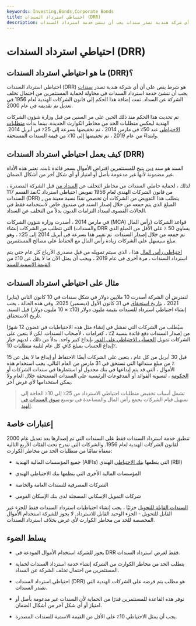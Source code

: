 ```yaml
---
keywords: Investing,Bonds,Corporate Bonds
title: احتياطي استرداد السندات (DRR)
description: احتياطي استرداد السندات هو شرط ينص على أن أي شركة هندية تصدر سندات يجب أن تنشئ خدمة استرداد السندات.
---
```


# احتياطي استرداد السندات (DRR)
## ما هو احتياطي استرداد السندات (DRR)؟

احتياطي استرداد السندات (DRR) هو شرط ينص على أن أي شركة هندية تصدر [سندات](/debenture) يجب أن تنشئ خدمة استرداد السندات في محاولة لحماية المستثمرين من احتمال تخلف الشركة عن السداد. تمت إضافة هذا الحكم إلى قانون الشركات الهندية لعام 1956 في تعديل تم تقديمه في عام 2000.

تم تحديث هذا الحكم منذ ذلك الحين على مر السنين من قبل وزارة شؤون الشركات الهندية ليعكس متطلبات الحد من مخاطر الكوارث الجديدة. بينما بدأت [متطلبات الاحتياطي](/requiredreserves) عند 50٪ في مارس 2014 ، تم تخفيضها بسرعة إلى 25٪ في أبريل 2014. وابتداءً من عام 2019 ، تم تخفيضها إلى 10٪ من قيمة السندات المستحقة.

## كيف يعمل احتياطي استرداد السندات (DRR)

السند هو سند [دين](/debtsecurity) يتيح للمستثمرين اقتراض الأموال بسعر فائدة ثابت. تعتبر هذه الأداة غير مضمونة لأنها غير مدعومة بأصل أو امتياز أو أي شكل آخر من أشكال الضمان.

لذلك ، لحماية حاملي السندات من مخاطر التخلف عن [السداد من](/defaultrisk) قبل الشركة المصدرة ، نفذ القسم 117C من قانون الشركات الهندي لعام 1956 تفويض احتياطي استرداد السندات (DRR) [.](/defaultrisk) يتطلب هذا التفويض من الشركات أن تخصص نقدًا نسبة معينة من المبلغ الذي يتم جمعه من خلال إصدار السند في صندوق خاص لاستخدامه فقط في الحالات القصوى لسداد التزامات الديون بدلاً من التخلف عن السداد.

في مارس 2014 ، أصدرت وزارة شؤون الشركات (MCA) قواعد الشركات (رأس المال والسندات) التي تتطلب من الشركات إنشاء DRR يساوي 50 ٪ على الأقل من المبلغ الذي تم جمعه من خلال إصدار السندات. تم تغيير هذا بسرعة في أبريل 2014 إلى 25٪ ، وهو مبلغ سيسهل على الشركات زيادة رأس المال مع الحفاظ على مصالح المستثمرين.

[احتياطي رأس المال](/capitalreserve) هذا ، الذي سيتم تمويله من قبل مصدري الأرباح كل عام حتى يتم استرداد السندات ، مرة أخرى في عام 2019 ، ويجب أن يمثل الآن ما لا يقل عن 10٪ من [القيمة الاسمية للسند](/facevalue).

## مثال على احتياطي استرداد السندات

لنفترض أن الشركة أصدرت 10 ملايين دولار في شكل سندات في 10 كانون الثاني (يناير) 2021 ، [بتاريخ استحقاق](/maturitydate) في 31 كانون الأول (ديسمبر) 2025. وفي هذه الحالة ، يجب إنشاء احتياطي استرداد للسندات بقيمة مليون دولار (10٪ × 10 مليون دولار) قبل السند. تاريخ الاستحقاق.

سيُطلب من الشركات التي تفشل في إنشاء مثل هذه الاحتياطيات في غضون 12 شهرًا من إصدار السندات دفع فائدة بنسبة 2٪ ، كغرامات ، لأصحاب السندات. لكن لا يتعين على الشركات تمويل [الحساب الاحتياطي على الفور](/cash-reserves) بإيداع كبير واحد. بدلاً من ذلك ، لديهم خيار إيداع الحساب بمبلغ كافٍ كل عام لتلبية متطلبات 10٪.

قبل 30 أبريل من كل عام ، يتعين على الشركات أيضًا الاحتفاظ أو إيداع ما لا يقل عن 15 ٪ من مبلغ سنداتها التي تستحق في 31 مارس من العام التالي. يجب استخدام هذه الأموال ، التي قد يتم إيداعها في بنك مجدول أو استثمارها في سندات الشركات أو [الحكومة](/government-bond) ، لتسوية الفوائد أو المدفوعات الرئيسية على السندات المستحقة خلال العام ولا يمكن استخدامها لأي غرض آخر.

> تشمل أسباب تخفيض متطلبات احتياطي الاسترداد من 25٪ إلى 10٪ الحاجة إلى تسهيل قيام الشركات بجمع رأس المال والمساعدة في توسيع [سوق السندات في الهند](/bondmarket).

>

## إعتبارات خاصة

تنطبق خدمة استرداد السندات فقط على السندات التي تم إصدارها بعد تعديل عام 2000 لقانون الشركات الهندية لعام 1956. والشركات التي تندرج تحت الفئات الأربع التالية معفاة تمامًا من متطلبات الحد من مخاطر الكوارث:

- جميع المؤسسات المالية الهندية (AIFIs) التي ينظمها [بنك الاحتياطي](/rbi) الهندي (RBI)

- المؤسسات المالية الأخرى التي ينظمها بنك الاحتياطي الهندي

- الشركات المصرفية للسندات العامة والخاصة

- شركات التمويل الإسكاني المسجلة لدى بنك الإسكان القومي

[السندات القابلة للتحويل](/convertibledebenture) جزئيًا ، يجب إنشاء احتياطيات استرداد السندات فقط للجزء غير القابل للتحويل - الجزء الوحيد القابل للاسترداد. لا يجوز للشركة استخدام الأموال المخصصة للحد من مخاطر الكوارث لأي غرض بخلاف استرداد السندات.

## يسلط الضوء

- يجوز للشركة استخدام الأموال المودعة في DRR فقط لغرض استرداد السندات.

- يتطلب الحد من مخاطر الكوارث من الشركة إنشاء خدمة استرداد السندات لحماية المستثمرين من احتمال تخلف الشركة عن السداد.

- احتياطي استرداد السندات (DRR) هو مطلب يتم فرضه على الشركات الهندية التي تصدر السندات.

- توفر هذه القاعدة للمستثمرين قدرًا من الحماية لأن السندات غير مدعومة بأصل أو امتياز أو أي شكل آخر من أشكال الضمان.

- يجب أن يمثل الاحتياطي 10٪ على الأقل من القيمة الاسمية للسندات المصدرة.

